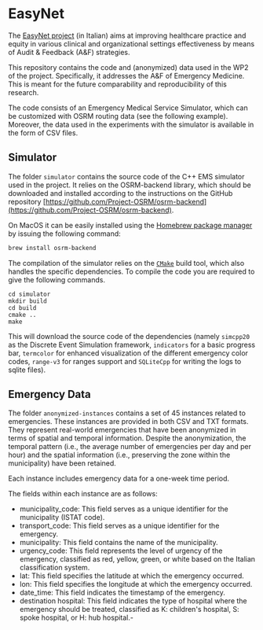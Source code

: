 # EasyNet

The [EasyNet project](https://easy-net.info) (in Italian) aims at improving healthcare practice and equity in various clinical and organizational settings  effectiveness by means of Audit & Feedback (A&F) strategies.

This repository contains the code and (anonymized) data used in the WP2 of the project. Specifically, it addresses the A&F of Emergency Medicine.
This is meant for the future comparability and reproducibility of this research.

The code consists of an Emergency Medical Service Simulator, which can be customized with OSRM routing data (see the following example). Moreover, the data used in the experiments with the simulator is available in the form of CSV files.

## Simulator

The folder `simulator` contains the source code of the C++ EMS simulator used in the project. It relies on the OSRM-backend library, which should be downloaded and installed according to the instructions on the GitHub repository [https://github.com/Project-OSRM/osrm-backend](https://github.com/Project-OSRM/osrm-backend). 

On MacOS it can be easily installed using the [Homebrew package manager](https://brew.sh) by issuing the following command:

```sh
brew install osrm-backend
```

The compilation of the simulator relies on the [`CMake`](https://cmake.org) build tool, which also handles the specific dependencies. To compile the code you are required to give the following commands.

```
cd simulator
mkdir build
cd build
cmake ..
make
```

This will download the source code of the dependencies (namely `simcpp20` as the Discrete Event Simulation framework, `indicators` for a basic progress bar, `termcolor` for enhanced visualization of the different emergency color codes, `range-v3` for ranges support and `SQLiteCpp` for writing the logs to sqlite files).

## Emergency Data

The folder `anonymized-instances` contains a set of 45 instances related to emergencies. These instances are provided in both CSV and TXT formats. They represent real-world emergencies that have been anonymized in terms of spatial and temporal information. Despite the anonymization, the temporal pattern (i.e., the average number of emergencies per day and per hour) and the spatial information (i.e., preserving the zone within the municipality) have been retained.

Each instance includes emergency data for a one-week time period.

The fields within each instance are as follows:

- municipality_code: This field serves as a unique identifier for the municipality (ISTAT code).
- transport_code: This field serves as a unique identifier for the emergency.
- municipality: This field contains the name of the municipality.
- urgency_code: This field represents the level of urgency of the emergency, classified as red, yellow, green, or white based on the Italian classification system.
- lat: This field specifies the latitude at which the emergency occurred.
- lon: This field specifies the longitude at which the emergency occurred.
- date_time: This field indicates the timestamp of the emergency.
- destination hospital: This field indicates the type of hospital where the emergency should be treated, classified as K: children's hospital, S: spoke hospital, or H: hub hospital.- 
